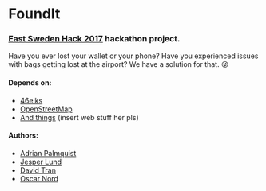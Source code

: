 # FoundIt

### [East Sweden Hack 2017](http://eastswedenhack.se/) hackathon project.

Have you ever lost your wallet or your phone? Have you experienced issues with bags getting lost at the airport? 
We have a solution for that. :stuck_out_tongue_winking_eye: 

#### Depends on:
* [46elks](https://46elks.com/)
* [OpenStreetMap](https://www.openstreetmap.org)
* [And things](https://xkcd.com/754/) (insert web stuff her pls)

#### Authors:
- [Adrian Palmquist](https://github.com/adrianpalmquist)
- [Jesper Lund](https://github.com/jjesperlund)
- [David Tran](https://github.com/ddavidtran)
- [Oscar Nord](https://github.com/Furbee)
